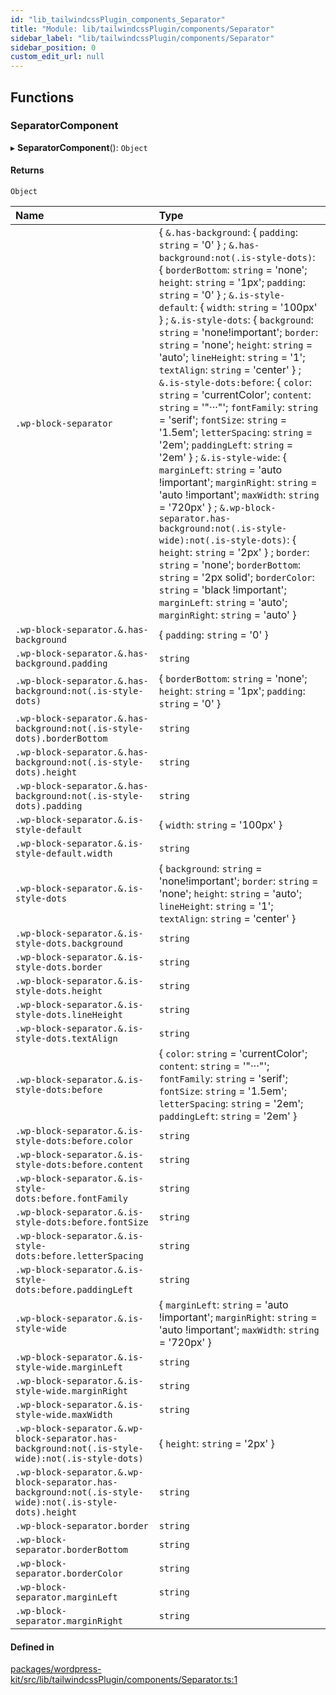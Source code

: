 ```yaml
---
id: "lib_tailwindcssPlugin_components_Separator"
title: "Module: lib/tailwindcssPlugin/components/Separator"
sidebar_label: "lib/tailwindcssPlugin/components/Separator"
sidebar_position: 0
custom_edit_url: null
---
```


## Functions

### SeparatorComponent

▸ **SeparatorComponent**(): `Object`

#### Returns

`Object`

| Name | Type |
| :------ | :------ |
| `.wp-block-separator` | { `&.has-background`: { `padding`: `string` = '0' } ; `&.has-background:not(.is-style-dots)`: { `borderBottom`: `string` = 'none'; `height`: `string` = '1px'; `padding`: `string` = '0' } ; `&.is-style-default`: { `width`: `string` = '100px' } ; `&.is-style-dots`: { `background`: `string` = 'none!important'; `border`: `string` = 'none'; `height`: `string` = 'auto'; `lineHeight`: `string` = '1'; `textAlign`: `string` = 'center' } ; `&.is-style-dots:before`: { `color`: `string` = 'currentColor'; `content`: `string` = '"···"'; `fontFamily`: `string` = 'serif'; `fontSize`: `string` = '1.5em'; `letterSpacing`: `string` = '2em'; `paddingLeft`: `string` = '2em' } ; `&.is-style-wide`: { `marginLeft`: `string` = 'auto !important'; `marginRight`: `string` = 'auto !important'; `maxWidth`: `string` = '720px' } ; `&.wp-block-separator.has-background:not(.is-style-wide):not(.is-style-dots)`: { `height`: `string` = '2px' } ; `border`: `string` = 'none'; `borderBottom`: `string` = '2px solid'; `borderColor`: `string` = 'black !important'; `marginLeft`: `string` = 'auto'; `marginRight`: `string` = 'auto' } |
| `.wp-block-separator.&.has-background` | { `padding`: `string` = '0' } |
| `.wp-block-separator.&.has-background.padding` | `string` |
| `.wp-block-separator.&.has-background:not(.is-style-dots)` | { `borderBottom`: `string` = 'none'; `height`: `string` = '1px'; `padding`: `string` = '0' } |
| `.wp-block-separator.&.has-background:not(.is-style-dots).borderBottom` | `string` |
| `.wp-block-separator.&.has-background:not(.is-style-dots).height` | `string` |
| `.wp-block-separator.&.has-background:not(.is-style-dots).padding` | `string` |
| `.wp-block-separator.&.is-style-default` | { `width`: `string` = '100px' } |
| `.wp-block-separator.&.is-style-default.width` | `string` |
| `.wp-block-separator.&.is-style-dots` | { `background`: `string` = 'none!important'; `border`: `string` = 'none'; `height`: `string` = 'auto'; `lineHeight`: `string` = '1'; `textAlign`: `string` = 'center' } |
| `.wp-block-separator.&.is-style-dots.background` | `string` |
| `.wp-block-separator.&.is-style-dots.border` | `string` |
| `.wp-block-separator.&.is-style-dots.height` | `string` |
| `.wp-block-separator.&.is-style-dots.lineHeight` | `string` |
| `.wp-block-separator.&.is-style-dots.textAlign` | `string` |
| `.wp-block-separator.&.is-style-dots:before` | { `color`: `string` = 'currentColor'; `content`: `string` = '"···"'; `fontFamily`: `string` = 'serif'; `fontSize`: `string` = '1.5em'; `letterSpacing`: `string` = '2em'; `paddingLeft`: `string` = '2em' } |
| `.wp-block-separator.&.is-style-dots:before.color` | `string` |
| `.wp-block-separator.&.is-style-dots:before.content` | `string` |
| `.wp-block-separator.&.is-style-dots:before.fontFamily` | `string` |
| `.wp-block-separator.&.is-style-dots:before.fontSize` | `string` |
| `.wp-block-separator.&.is-style-dots:before.letterSpacing` | `string` |
| `.wp-block-separator.&.is-style-dots:before.paddingLeft` | `string` |
| `.wp-block-separator.&.is-style-wide` | { `marginLeft`: `string` = 'auto !important'; `marginRight`: `string` = 'auto !important'; `maxWidth`: `string` = '720px' } |
| `.wp-block-separator.&.is-style-wide.marginLeft` | `string` |
| `.wp-block-separator.&.is-style-wide.marginRight` | `string` |
| `.wp-block-separator.&.is-style-wide.maxWidth` | `string` |
| `.wp-block-separator.&.wp-block-separator.has-background:not(.is-style-wide):not(.is-style-dots)` | { `height`: `string` = '2px' } |
| `.wp-block-separator.&.wp-block-separator.has-background:not(.is-style-wide):not(.is-style-dots).height` | `string` |
| `.wp-block-separator.border` | `string` |
| `.wp-block-separator.borderBottom` | `string` |
| `.wp-block-separator.borderColor` | `string` |
| `.wp-block-separator.marginLeft` | `string` |
| `.wp-block-separator.marginRight` | `string` |

#### Defined in

[packages/wordpress-kit/src/lib/tailwindcssPlugin/components/Separator.ts:1](https://github.com/pantheon-systems/decoupled-kit-js/blob/83f1a3a/packages/wordpress-kit/src/lib/tailwindcssPlugin/components/Separator.ts#L1)
